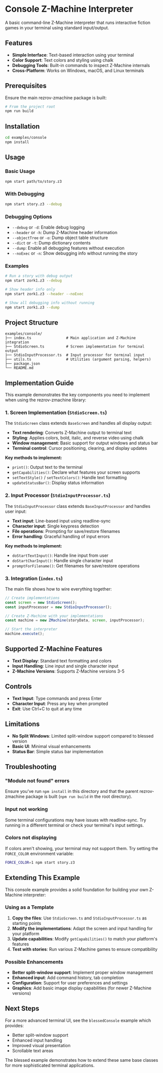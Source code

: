 # Console Z-Machine Interpreter

A basic command-line Z-Machine interpreter that runs interactive fiction games in your terminal using standard input/output.

## Features

- **Simple Interface**: Text-based interaction using your terminal
- **Color Support**: Text colors and styling using chalk
- **Debugging Tools**: Built-in commands to inspect Z-Machine internals
- **Cross-Platform**: Works on Windows, macOS, and Linux terminals

## Prerequisites

Ensure the main rezrov-zmachine package is built:

```bash
# From the project root
npm run build
```

## Installation

```bash
cd examples/console
npm install
```

## Usage

### Basic Usage

```bash
npm start path/to/story.z3
```

### With Debugging

```bash
npm start story.z3 --debug
```

### Debugging Options

- `--debug` or `-d`: Enable debug logging
- `--header` or `-h`: Dump Z-Machine header information
- `--objectTree` or `-o`: Dump object table structure
- `--dict` or `-t`: Dump dictionary contents
- `--dump`: Enable all debugging features without execution
- `--noExec` or `-n`: Show debugging info without running the story

### Examples

```bash
# Run a story with debug output
npm start zork1.z3 --debug

# Show header info only
npm start zork1.z3 --header --noExec

# Show all debugging info without running
npm start zork1.z3 --dump
```

## Project Structure

```text
examples/console/
├── index.ts                # Main application and Z-Machine integration
├── StdioScreen.ts          # Screen implementation for terminal output
├── StdioInputProcessor.ts  # Input processor for terminal input
├── utils.ts                # Utilities (argument parsing, helpers)
├── package.json
└── README.md
```

## Implementation Guide

This example demonstrates the key components you need to implement when using the rezrov-zmachine library:

### 1. Screen Implementation (`StdioScreen.ts`)

The `StdioScreen` class extends `BaseScreen` and handles all display output:

- **Text rendering**: Converts Z-Machine output to terminal text
- **Styling**: Applies colors, bold, italic, and reverse video using chalk
- **Window management**: Basic support for output windows and status bar
- **Terminal control**: Cursor positioning, clearing, and display updates

**Key methods to implement:**

- `print()`: Output text to the terminal
- `getCapabilities()`: Declare what features your screen supports
- `setTextStyle()` / `setTextColors()`: Handle text formatting
- `updateStatusBar()`: Display status information

### 2. Input Processor (`StdioInputProcessor.ts`)

The `StdioInputProcessor` class extends `BaseInputProcessor` and handles user input:

- **Text input**: Line-based input using readline-sync
- **Character input**: Single keypress detection
- **File operations**: Prompting for save/restore filenames
- **Error handling**: Graceful handling of input errors

**Key methods to implement:**

- `doStartTextInput()`: Handle line input from user
- `doStartCharInput()`: Handle single character input
- `promptForFilename()`: Get filenames for save/restore operations

### 3. Integration (`index.ts`)

The main file shows how to wire everything together:

```typescript
// Create implementations
const screen = new StdioScreen();
const inputProcessor = new StdioInputProcessor();

// Create Z-Machine with your implementations
const machine = new ZMachine(storyData, screen, inputProcessor);

// Start the interpreter
machine.execute();
```

## Supported Z-Machine Features

- **Text Display**: Standard text formatting and colors
- **Input Handling**: Line input and single character input
- **Z-Machine Versions**: Supports Z-Machine versions 3-5

## Controls

- **Text Input**: Type commands and press Enter
- **Character Input**: Press any key when prompted
- **Exit**: Use Ctrl+C to quit at any time

## Limitations

- **No Split Windows**: Limited split-window support compared to blessed version
- **Basic UI**: Minimal visual enhancements
- **Status Bar**: Simple status bar implementation

## Troubleshooting

### "Module not found" errors

Ensure you've run `npm install` in this directory and that the parent rezrov-zmachine package is built (`npm run build` in the root directory).

### Input not working

Some terminal configurations may have issues with readline-sync. Try running in a different terminal or check your terminal's input settings.

### Colors not displaying

If colors aren't showing, your terminal may not support them. Try setting the `FORCE_COLOR` environment variable:

```bash
FORCE_COLOR=1 npm start story.z3
```

## Extending This Example

This console example provides a solid foundation for building your own Z-Machine interpreter:

### Using as a Template

1. **Copy the files**: Use `StdioScreen.ts` and `StdioInputProcessor.ts` as starting points
2. **Modify the implementations**: Adapt the screen and input handling for your platform
3. **Update capabilities**: Modify `getCapabilities()` to match your platform's features
4. **Test with stories**: Run various Z-Machine games to ensure compatibility

### Possible Enhancements

- **Better split-window support**: Implement proper window management
- **Enhanced input**: Add command history, tab completion
- **Configuration**: Support for user preferences and settings
- **Graphics**: Add basic image display capabilities (for newer Z-Machine versions)

## Next Steps

For a more advanced terminal UI, see the `blessedConsole` example which provides:

- Better split-window support
- Enhanced input handling
- Improved visual presentation
- Scrollable text areas

The blessed example demonstrates how to extend these same base classes for more sophisticated terminal applications.
